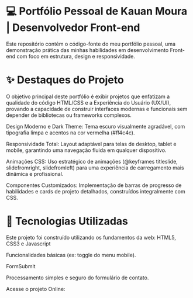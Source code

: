 # 💻 Portfólio Pessoal de Kauan Moura | Desenvolvedor Front-end
Este repositório contém o código-fonte do meu portfólio pessoal, uma demonstração prática das minhas habilidades em desenvolvimento Front-end com foco em estrutura, design e responsividade.

# ✨ Destaques do Projeto
O objetivo principal deste portfólio é exibir projetos que enfatizam a qualidade do código HTML/CSS e a Experiência do Usuário (UX/UI), provando a capacidade de construir interfaces modernas e funcionais sem depender de bibliotecas ou frameworks complexos.

Design Moderno e Dark Theme: Tema escuro visualmente agradável, com tipografia limpa e acentos na cor vermelha (#ff4c4c).

Responsividade Total: Layout adaptável para telas de desktop, tablet e mobile, garantindo uma navegação fluida em qualquer dispositivo.

Animações CSS: Uso estratégico de animações (@keyframes titleslide, slidefromright, slidefromleft) para uma experiência de carregamento mais dinâmica e profissional.

Componentes Customizados: Implementação de barras de progresso de habilidades e cards de projeto detalhados, construídos integralmente com CSS.

# 🚀 Tecnologias Utilizadas
Este projeto foi construído utilizando os fundamentos da web: HTML5, CSS3 e Javascript

Funcionalidades básicas (ex: toggle do menu mobile).

FormSubmit

Processamento simples e seguro do formulário de contato.

Acesse o projeto Online: 
